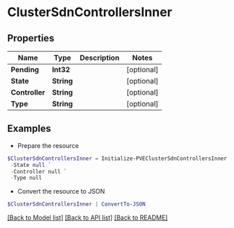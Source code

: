 # ClusterSdnControllersInner
## Properties

Name | Type | Description | Notes
------------ | ------------- | ------------- | -------------
**Pending** | **Int32** |  | [optional] 
**State** | **String** |  | [optional] 
**Controller** | **String** |  | [optional] 
**Type** | **String** |  | [optional] 

## Examples

- Prepare the resource
```powershell
$ClusterSdnControllersInner = Initialize-PVEClusterSdnControllersInner  -Pending null `
 -State null `
 -Controller null `
 -Type null
```

- Convert the resource to JSON
```powershell
$ClusterSdnControllersInner | ConvertTo-JSON
```

[[Back to Model list]](../README.md#documentation-for-models) [[Back to API list]](../README.md#documentation-for-api-endpoints) [[Back to README]](../README.md)

